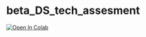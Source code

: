 # beta_DS_tech_assesment

[![Open In Colab](https://colab.research.google.com/assets/colab-badge.svg)](https://colab.research.google.com/github/BikiasT/AI-BIIE-Initiative/beta_DS_tech_assesment/blob/main/challenge.ipynb)
